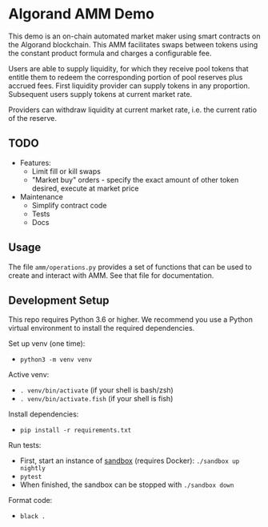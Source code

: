 # Algorand AMM Demo

This demo is an on-chain automated market maker using smart contracts on the Algorand blockchain. 
This AMM facilitates swaps between tokens using the constant product formula and charges a configurable fee.

Users are able to supply liquidity, for which they receive pool tokens that entitle them to redeem the corresponding portion of pool reserves plus accrued fees.
First liquidity provider can supply tokens in any proportion. Subsequent users supply tokens at current market rate.

Providers can withdraw liquidity at current market rate, i.e. the current ratio of the reserve.

## TODO
* Features:
    * Limit fill or kill swaps
    * "Market buy" orders - specify the exact amount of other token desired, execute at market price
* Maintenance
  * Simplify contract code
  * Tests
  * Docs

## Usage

The file `amm/operations.py` provides a set of functions that can be used to create and interact
with AMM. See that file for documentation.

## Development Setup

This repo requires Python 3.6 or higher. We recommend you use a Python virtual environment to install
the required dependencies.

Set up venv (one time):
 * `python3 -m venv venv`

Active venv:
 * `. venv/bin/activate` (if your shell is bash/zsh)
 * `. venv/bin/activate.fish` (if your shell is fish)

Install dependencies:
* `pip install -r requirements.txt`

Run tests:
* First, start an instance of [sandbox](https://github.com/algorand/sandbox) (requires Docker): `./sandbox up nightly`
* `pytest`
* When finished, the sandbox can be stopped with `./sandbox down`

Format code:
* `black .`
